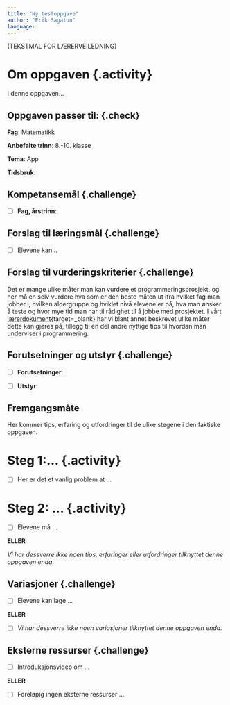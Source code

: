 ```yaml
---
title: "Ny testoppgave"
author: "Erik Sagatun" 
language: 
---
```



(TEKSTMAL FOR LÆRERVEILEDNING)

# Om oppgaven {.activity}

I denne oppgaven...

## Oppgaven passer til: {.check}

 **Fag**: Matematikk

**Anbefalte trinn**: 8.-10. klasse

**Tema**: App

**Tidsbruk**:

## Kompetansemål {.challenge}

- [ ] **Fag, årstrinn**:

## Forslag til læringsmål {.challenge}

- [ ] Elevene kan...

## Forslag til vurderingskriterier {.challenge}

Det er mange ulike måter man kan vurdere et programmeringsprosjekt, og her må en
selv vurdere hva som er den beste måten ut ifra hvilket fag man jobber i,
hvilken aldergruppe og hviklet nivå elevene er på, hva man ønsker å teste og
hvor mye tid man har til rådighet til å jobbe med prosjektet. I vårt
[lærerdokument](https://github.com/kodeklubben/oppgaver/wiki/Hvordan-undervise-i-og-vurdere-programmering){target=_blank} har vi blant
annet beskrevet ulike måter dette kan gjøres på, tillegg til en del andre
nyttige tips til hvordan man underviser i programmering.

## Forutsetninger og utstyr {.challenge}

- [ ] **Forutsetninger**:

- [ ] **Utstyr**:

## Fremgangsmåte

Her kommer tips, erfaring og utfordringer til de ulike stegene i den faktiske
oppgaven. 

# Steg 1:... {.activity}

- [ ] Her er det et vanlig problem at ...

# Steg 2: ... {.activity}

- [ ] Elevene må ...

**ELLER**

*Vi har dessverre ikke noen tips, erfaringer eller utfordringer tilknyttet denne
oppgaven enda.*

## Variasjoner {.challenge}

- [ ]  Elevene kan lage ...

**ELLER**

- [ ]  *Vi har dessverre ikke noen variasjoner tilknyttet denne oppgaven enda.*

## Eksterne ressurser {.challenge}

- [ ] Introduksjonsvideo om …

**ELLER**

- [ ] Foreløpig ingen eksterne ressurser ...